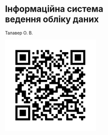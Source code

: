 # Інформаційна система </br> ведення обліку даних <!-- .element: class="r-fit-text" -->

Талавер О. В.

<img height="60%" src="slides/00-start/qr_code.png">
